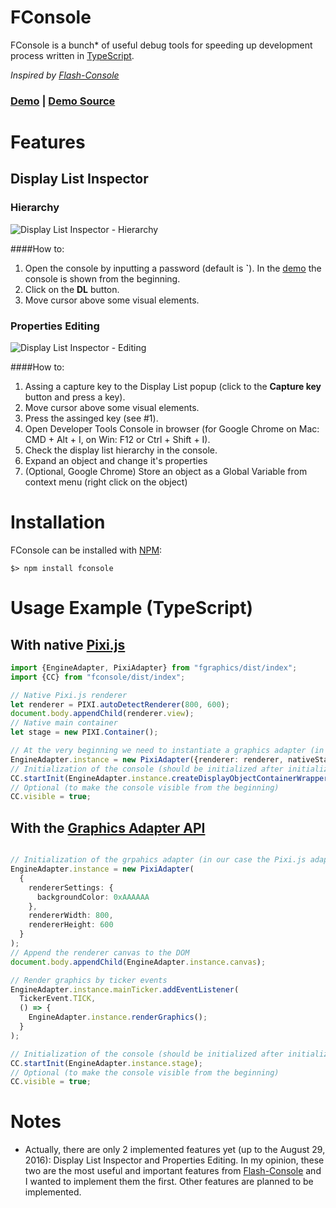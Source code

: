 # FConsole
FConsole is a bunch* of useful debug tools for speeding up development process written in [TypeScript](https://github.com/Microsoft/TypeScript).

*Inspired by [Flash-Console](https://github.com/junkbyte/flash-console)*

### **[Demo](https://flashist.github.io/fexamples/) | [Demo Source](https://github.com/flashist/fexamples)**

# Features

## Display List Inspector

### Hierarchy
![Display List Inspector - Hierarchy](https://github.com/flashist/flashist.github.io/blob/master/fexamples/images/demo/display-list-inspecotr_hierarchy-1.gif?raw=true)

####How to:
1. Open the console by inputting a password (default is **`**). In the [demo](https://flashist.github.io/fexamples/) the console is shown from the beginning.
2. Click on the **DL** button.
3. Move cursor above some visual elements.

### Properties Editing
![Display List Inspector - Editing](https://github.com/flashist/flashist.github.io/blob/master/fexamples/images/demo/display-list-inspector_editing-1.gif?raw=truep)

####How to:
1. Assing a capture key to the Display List popup (click to the **Capture key** button and press a key).
2. Move cursor above some visual elements.
3. Press the assinged key (see #1).
4. Open Developer Tools Console in browser (for Google Chrome on Mac: CMD + Alt + I, on Win: F12 or Ctrl + Shift + I).
5. Check the display list hierarchy in the console.
6. Expand an object and change it's properties
7. (Optional, Google Chrome) Store an object as a Global Variable from context menu (right click on the object)
 
# Installation

FConsole can be installed with [NPM](https://docs.npmjs.com/getting-started/what-is-npm):

```
$> npm install fconsole
```

# Usage Example (TypeScript)

## With native [Pixi.js](https://github.com/pixijs/pixi.js)
```TypeScript
import {EngineAdapter, PixiAdapter} from "fgraphics/dist/index";
import {CC} from "fconsole/dist/index";

// Native Pixi.js renderer
let renderer = PIXI.autoDetectRenderer(800, 600);
document.body.appendChild(renderer.view);
// Native main container
let stage = new PIXI.Container();

// At the very beginning we need to instantiate a graphics adapter (in our case the Pixi.js adapter).
EngineAdapter.instance = new PixiAdapter({renderer: renderer, nativeStage: stage});
// Initialization of the console (should be initialized after initialization of the adapter)
CC.startInit(EngineAdapter.instance.createDisplayObjectContainerWrapper(stage));
// Optional (to make the console visible from the beginning)
CC.visible = true;
```

## With the [Graphics Adapter API](https://github.com/flashist/fgraphics)
```TypeScript

// Initialization of the grpahics adapter (in our case the Pixi.js adapter)
EngineAdapter.instance = new PixiAdapter(
  {
    rendererSettings: {
      backgroundColor: 0xAAAAAA
    },
    rendererWidth: 800,
    rendererHeight: 600
  }
);
// Append the renderer canvas to the DOM
document.body.appendChild(EngineAdapter.instance.canvas);

// Render graphics by ticker events
EngineAdapter.instance.mainTicker.addEventListener(
  TickerEvent.TICK,
  () => {
    EngineAdapter.instance.renderGraphics();
  }
);

// Initialization of the console (should be initialized after initialization of the adapter)
CC.startInit(EngineAdapter.instance.stage);
// Optional (to make the console visible from the beginning)
CC.visible = true;
```

# Notes
* Actually, there are only 2 implemented features yet (up to the August 29, 2016): Display List Inspector and Properties Editing. In my opinion, these two are the most useful and important features from [Flash-Console](https://github.com/junkbyte/flash-console) and I wanted to implement them the first. Other features are planned to be implemented.

